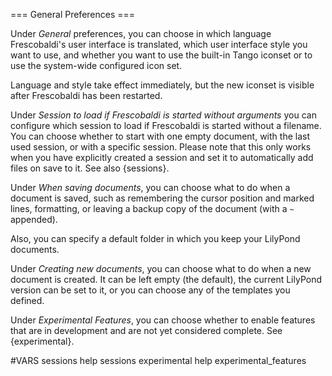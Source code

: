 === General Preferences ===

Under *General* preferences, you can choose in which language Frescobaldi's
user interface is translated, which user interface style you want to use, 
and whether you want to use the built-in Tango iconset or to use the 
system-wide configured icon set.

Language and style take effect immediately, but the new iconset is visible
after Frescobaldi has been restarted.

Under *Session to load if Frescobaldi is started without arguments* you can 
configure which session to load if Frescobaldi is started without a 
filename. You can choose whether to start with one empty document, with the 
last used session, or with a specific session. Please note that this only 
works when you have explicitly created a session and set it to automatically 
add files on save to it. See also {sessions}.

Under *When saving documents*, you can choose what to do when a document is 
saved, such as remembering the cursor position and marked lines, formatting,
or leaving a backup copy of the document (with a `~` appended).

Also, you can specify a default folder in which you keep your LilyPond 
documents.

Under *Creating new documents*, you can choose what to do when a new document
is created. It can be left empty (the default), the current LilyPond version
can be set to it, or you can choose any of the templates you defined.

Under *Experimental Features*, you can choose whether to enable features that
are in development and are not yet considered complete.
See {experimental}.

#VARS
sessions help sessions
experimental help experimental_features
